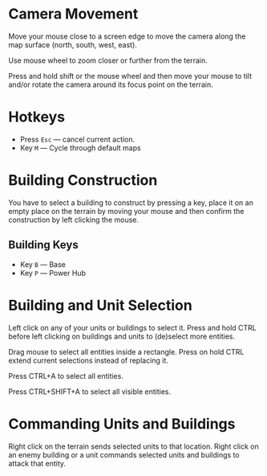 # Camera Movement

Move your mouse close to a screen edge to move the camera along the map surface
(north, south, west, east).

Use mouse wheel to zoom closer or further from the terrain.

Press and hold shift or the mouse wheel and then move your mouse to tilt and/or
rotate the camera around its focus point on the terrain.

# Hotkeys

* Press `Esc` — cancel current action.
* Key `M` — Cycle through default maps

# Building Construction

You have to select a building to construct by pressing a key, place it on an
empty place on the terrain by moving your mouse and then confirm the
construction by left clicking the mouse.

## Building Keys

* Key `B` — Base
* Key `P` — Power Hub

# Building and Unit Selection

Left click on any of your units or buildings to select it. Press and hold CTRL
before left clicking on buildings and units to (de)select more entities.

Drag mouse to select all entities inside a rectangle. Press on hold CTRL extend
current selections instead of replacing it.

Press CTRL+A to select all entities.

Press CTRL+SHIFT+A to select all visible entities.

# Commanding Units and Buildings

Right click on the terrain sends selected units to that location. Right click
on an enemy building or a unit commands selected units and buildings to attack
that entity.
